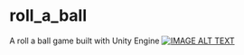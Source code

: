 # roll_a_ball
A roll a ball game built with Unity Engine
[![IMAGE ALT TEXT](http://img.youtube.com/vi/SGt33lhCzZw/0.jpg)](http://www.youtube.com/watch?v=SGt33lhCzZw "Roll A Ball Gameplay")
